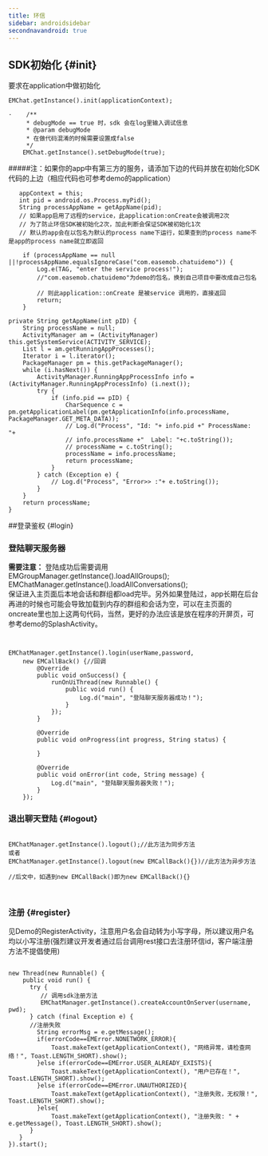 ```yaml
---
title: 环信
sidebar: androidsidebar
secondnavandroid: true
---
```


## SDK初始化    {#init}

要求在application中做初始化

    EMChat.getInstance().init(applicationContext);
    
    ·    /**
         * debugMode == true 时，sdk 会在log里输入调试信息
         * @param debugMode
         * 在做代码混淆的时候需要设置成false
         */
        EMChat.getInstance().setDebugMode(true);

#####注：如果你的app中有第三方的服务，请添加下边的代码并放在初始化SDK代码的上边（相应代码也可参考demo的application）

	   appContext = this;
       int pid = android.os.Process.myPid();
       String processAppName = getAppName(pid);
       // 如果app启用了远程的service，此application:onCreate会被调用2次
       // 为了防止环信SDK被初始化2次，加此判断会保证SDK被初始化1次
       // 默认的app会在以包名为默认的process name下运行，如果查到的process name不是app的process name就立即返回
        
        if (processAppName == null ||!processAppName.equalsIgnoreCase("com.easemob.chatuidemo")) {
            Log.e(TAG, "enter the service process!");
            //"com.easemob.chatuidemo"为demo的包名，换到自己项目中要改成自己包名
            
            // 则此application::onCreate 是被service 调用的，直接返回
            return;
        }

	private String getAppName(int pID) {
		String processName = null;
		ActivityManager am = (ActivityManager) this.getSystemService(ACTIVITY_SERVICE);
		List l = am.getRunningAppProcesses();
		Iterator i = l.iterator();
		PackageManager pm = this.getPackageManager();
		while (i.hasNext()) {
			ActivityManager.RunningAppProcessInfo info = (ActivityManager.RunningAppProcessInfo) (i.next());
			try {
				if (info.pid == pID) {
					CharSequence c = pm.getApplicationLabel(pm.getApplicationInfo(info.processName, PackageManager.GET_META_DATA));
					// Log.d("Process", "Id: "+ info.pid +" ProcessName: "+
					// info.processName +"  Label: "+c.toString());
					// processName = c.toString();
					processName = info.processName;
					return processName;
				}
			} catch (Exception e) {
				// Log.d("Process", "Error>> :"+ e.toString());
			}
		}
		return processName;
	}


##登录鉴权    {#login}

### 登陆聊天服务器

<strong>需要注意：</strong>
登陆成功后需要调用<br/>
EMGroupManager.getInstance().loadAllGroups();<br/>
EMChatManager.getInstance().loadAllConversations();<br/>
保证进入主页面后本地会话和群组都load完毕。另外如果登陆过，app长期在后台再进的时候也可能会导致加载到内存的群组和会话为空，可以在主页面的oncreate里也加上这两句代码，当然，更好的办法应该是放在程序的开屏页，可参考demo的SplashActivity。

<pre class="hll"><code class="language-java">

EMChatManager.getInstance().login(userName,password,
	new EMCallBack() {//回调
		@Override
		public void onSuccess() {
			runOnUiThread(new Runnable() {
				public void run() {
					Log.d("main", "登陆聊天服务器成功！");		
				}
			});
		}

		@Override
		public void onProgress(int progress, String status) {

		}

		@Override
		public void onError(int code, String message) {
			Log.d("main", "登陆聊天服务器失败！");
		}
	});
</code></pre>

### 退出聊天登陆  {#logout}

<pre class="hll"><code class="language-java">
EMChatManager.getInstance().logout();//此方法为同步方法
或者
EMChatManager.getInstance().logout(new EMCallBack(){})//此方法为异步方法<br/>
//后文中，如遇到new EMCallBack()即为new EMCallBack(){}

	
</code></pre>

### 注册  {#register}

见Demo的RegisterActivity，注意用户名会自动转为小写字母，所以建议用户名均以小写注册(强烈建议开发者通过后台调用rest接口去注册环信id，客户端注册方法不提倡使用)
	
<pre class="hll"><code class="language-java">
new Thread(new Runnable() {
    public void run() {
      try {
         // 调用sdk注册方法
         EMChatManager.getInstance().createAccountOnServer(username, pwd);
      } catch (final Exception e) {
      //注册失败
		String errorMsg = e.getMessage();
		if(errorCode==EMError.NONETWORK_ERROR){
		    Toast.makeText(getApplicationContext(), "网络异常，请检查网络！", Toast.LENGTH_SHORT).show();
		}else if(errorCode==EMError.USER_ALREADY_EXISTS){
		    Toast.makeText(getApplicationContext(), "用户已存在！", Toast.LENGTH_SHORT).show();
		}else if(errorCode==EMError.UNAUTHORIZED){
			Toast.makeText(getApplicationContext(), "注册失败，无权限！", Toast.LENGTH_SHORT).show();
		}else{
			Toast.makeText(getApplicationContext(), "注册失败: " + e.getMessage(), Toast.LENGTH_SHORT).show();
      }
   }
}).start();
</code></pre>

									



